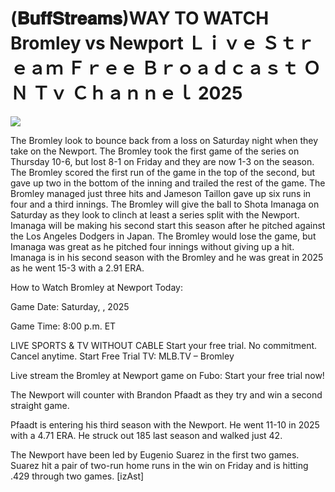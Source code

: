 # (𝐁𝐮𝐟𝐟𝐒𝐭𝐫𝐞𝐚𝐦𝐬)WAY TO WATCH Bromley vs Newport Ｌｉｖｅ Ｓｔｒｅａｍ Ｆｒｅｅ Ｂｒｏａｄｃａｓｔ ＯＮ Ｔｖ Ｃｈａｎｎｅｌ  2025  
  
  
[![](https://i.imgur.com/qSNzIqt.png)](https://movie.rssnews.media/dnVYOHHiv.php)  
  
The Bromley look to bounce back from a loss on Saturday night when they take on the Newport. The Bromley took the first game of the series on Thursday 10-6, but lost 8-1 on Friday and they are now 1-3 on the season. The Bromley scored the first run of the game in the top of the second, but gave up two in the bottom of the inning and trailed the rest of the game. The Bromley managed just three hits and Jameson Taillon gave up six runs in four and a third innings. The Bromley will give the ball to Shota Imanaga on Saturday as they look to clinch at least a series split with the Newport. Imanaga will be making his second start this season after he pitched against the Los Angeles Dodgers in Japan. The Bromley would lose the game, but Imanaga was great as he pitched four innings without giving up a hit. Imanaga is in his second season with the Bromley and he was great in 2025 as he went 15-3 with a 2.91 ERA.

How to Watch Bromley at Newport Today:

Game Date: Saturday, , 2025

Game Time: 8:00 p.m. ET

LIVE SPORTS & TV WITHOUT CABLE
Start your free trial. No commitment. Cancel anytime.
Start Free Trial
TV: MLB.TV – Bromley

Live stream the Bromley at Newport game on Fubo: Start your free trial now!

The Newport will counter with Brandon Pfaadt as they try and win a second straight game.

Pfaadt is entering his third season with the Newport. He went 11-10 in 2025 with a 4.71 ERA. He struck out 185 last season and walked just 42.

The Newport have been led by Eugenio Suarez in the first two games. Suarez hit a pair of two-run home runs in the win on Friday and is hitting .429 through two games. [izAst]